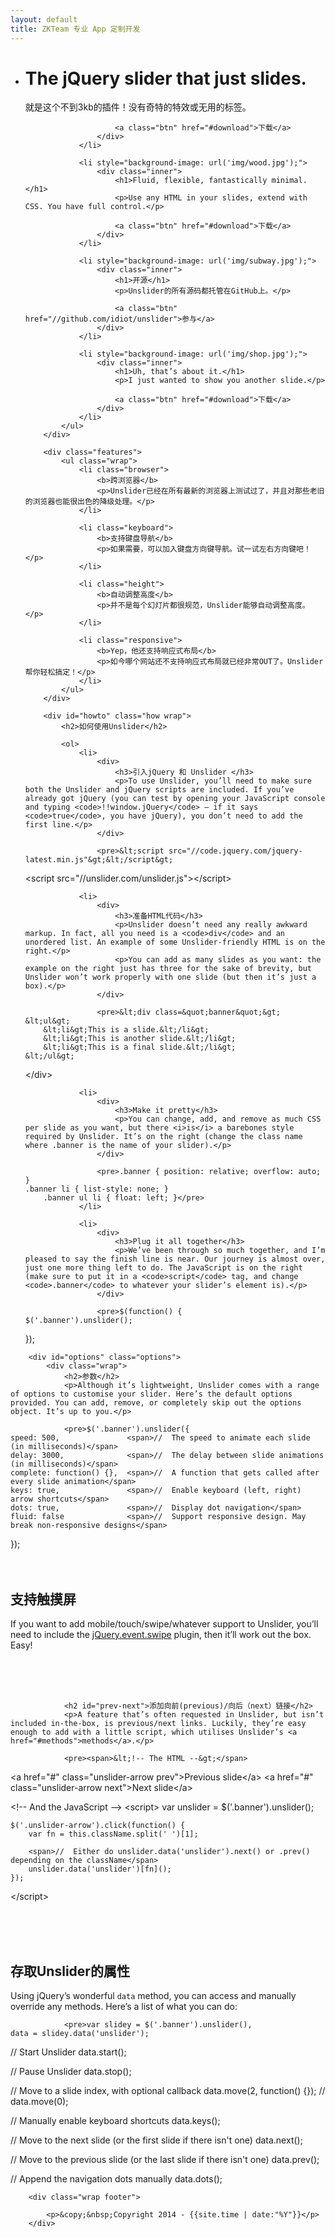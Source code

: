 ```yaml
---
layout: default
title: ZKTeam 专业 App 定制开发
---
```

<!DOCTYPE html>
<html>
	<head>
	    <meta http-equiv="content-type" content="text/html; charset=utf-8" />
	    <meta name="viewport" content="width=device-width, initial-scale=1.0" />
	    <title>{{ page.title }}</title>
		<link rel="fluid-icon" href="/fluidicon.png" />
	    <link rel="apple-touch-icon" sizes="57x57" href="/images/apple-touch-icon-114.png" />
	    <link rel="apple-touch-icon" sizes="114x114" href="/images/apple-touch-icon-114.png" />
	    <link rel="apple-touch-icon" sizes="72x72" href="/images/apple-touch-icon-144.png" />
	    <link rel="apple-touch-icon" sizes="144x144" href="/images/apple-touch-icon-144.png" />
	    <link rel="icon" type="image/x-icon" href="/images/favicon.ico" />
	    <link rel="stylesheet" href="//cdn.bootcss.com/bootstrap/3.3.5/css/bootstrap.min.css">
	    <link rel="stylesheet" href="/css/main.css" />
	    <link rel="stylesheet" href="/css/index.css" />
	    <script src="//cdn.bootcss.com/jquery/1.11.3/jquery.min.js"></script>
	    <script src="//cdn.bootcss.com/bootstrap/3.3.5/js/bootstrap.min.js"></script>
	    <script src="//unslider.com/unslider.js"></script>
	    <script type="text/javascript">
	    	$(function() {
			    $('.banner').unslider({
					speed: 500,               //  The speed to animate each slide (in milliseconds)
					delay: 3000,              //  The delay between slide animations (in milliseconds)
					complete: function() {},  //  A function that gets called after every slide animation
					keys: true,               //  Enable keyboard (left, right) arrow shortcuts
					dots: true,               //  Display dot navigation
					fluid: true              //  Support responsive design. May break non-responsive designs
				});
				// $("#header").headroom();
			});
	    </script>
	</head>
<body>
		<div class="banner">
			<ul>
				<li style="background-image: url('img/sunset.jpg');">
					<div class="inner">
						<h1>The jQuery slider that just slides.</h1>
						<p>就是这个不到3kb的插件！没有奇特的特效或无用的标签。</p>

						<a class="btn" href="#download">下载</a>
					</div>
				</li>

				<li style="background-image: url('img/wood.jpg');">
					<div class="inner">
						<h1>Fluid, flexible, fantastically minimal.</h1>
						<p>Use any HTML in your slides, extend with CSS. You have full control.</p>

						<a class="btn" href="#download">下载</a>
					</div>
				</li>

				<li style="background-image: url('img/subway.jpg');">
					<div class="inner">
						<h1>开源</h1>
						<p>Unslider的所有源码都托管在GitHub上。</p>

						<a class="btn" href="//github.com/idiot/unslider">参与</a>
					</div>
				</li>

				<li style="background-image: url('img/shop.jpg');">
					<div class="inner">
						<h1>Uh, that’s about it.</h1>
						<p>I just wanted to show you another slide.</p>

						<a class="btn" href="#download">下载</a>
					</div>
				</li>
			</ul>
		</div>

		<div class="features">
			<ul class="wrap">
				<li class="browser">
					<b>跨浏览器</b>
					<p>Unslider已经在所有最新的浏览器上测试过了，并且对那些老旧的浏览器也能很出色的降级处理。</p>
				</li>

				<li class="keyboard">
					<b>支持键盘导航</b>
					<p>如果需要，可以加入键盘方向键导航。试一试左右方向键吧！</p>
				</li>

				<li class="height">
					<b>自动调整高度</b>
					<p>并不是每个幻灯片都很规范，Unslider能够自动调整高度。</p>
				</li>

				<li class="responsive">
					<b>Yep，他还支持响应式布局</b>
					<p>如今哪个网站还不支持响应式布局就已经非常OUT了。Unslider帮你轻松搞定！</p>
				</li>
			</ul>
		</div>

		<div id="howto" class="how wrap">
			<h2>如何使用Unslider</h2>

			<ol>
				<li>
					<div>
						<h3>引入jQuery 和 Unslider </h3>
						<p>To use Unslider, you’ll need to make sure both the Unslider and jQuery scripts are included. If you’ve already got jQuery (you can test by opening your JavaScript console and typing <code>!!window.jQuery</code> — if it says <code>true</code>, you have jQuery), you don’t need to add the first line.</p>
					</div>

					<pre>&lt;script src="//code.jquery.com/jquery-latest.min.js"&gt;&lt;/script&gt;
&lt;script src="//unslider.com/unslider.js"&gt;&lt;/script&gt;
</pre>
				</li>

				<li>
					<div>
						<h3>准备HTML代码</h3>
						<p>Unslider doesn’t need any really awkward markup. In fact, all you need is a <code>div</code> and an unordered list. An example of some Unslider-friendly HTML is on the right.</p>
						<p>You can add as many slides as you want: the example on the right just has three for the sake of brevity, but Unslider won’t work properly with one slide (but then it’s just a box).</p>
					</div>

					<pre>&lt;div class=&quot;banner&quot;&gt;
    &lt;ul&gt;
        &lt;li&gt;This is a slide.&lt;/li&gt;
        &lt;li&gt;This is another slide.&lt;/li&gt;
        &lt;li&gt;This is a final slide.&lt;/li&gt;
    &lt;/ul&gt;
&lt;/div&gt;</pre>
				</li>

				<li>
					<div>
						<h3>Make it pretty</h3>
						<p>You can change, add, and remove as much CSS per slide as you want, but there <i>is</i> a barebones style required by Unslider. It’s on the right (change the class name where .banner is the name of your slider).</p>
					</div>

					<pre>.banner { position: relative; overflow: auto; }
    .banner li { list-style: none; }
        .banner ul li { float: left; }</pre>
				</li>

				<li>
					<div>
						<h3>Plug it all together</h3>
						<p>We’ve been through so much together, and I’m pleased to say the finish line is near. Our journey is almost over, just one more thing left to do. The JavaScript is on the right (make sure to put it in a <code>script</code> tag, and change <code>.banner</code> to whatever your slider’s element is).</p>
					</div>

					<pre>$(function() {
    $('.banner').unslider();
});</pre>
				</li>
			</ol>
		</div>

		<div id="options" class="options">
			<div class="wrap">
				<h2>参数</h2>
				<p>Although it’s lightweight, Unslider comes with a range of options to customise your slider. Here’s the default options provided. You can add, remove, or completely skip out the options object. It’s up to you.</p>

				<pre>$('.banner').unslider({
	speed: 500,               <span>//  The speed to animate each slide (in milliseconds)</span>
	delay: 3000,              <span>//  The delay between slide animations (in milliseconds)</span>
	complete: function() {},  <span>//  A function that gets called after every slide animation</span>
	keys: true,               <span>//  Enable keyboard (left, right) arrow shortcuts</span>
	dots: true,               <span>//  Display dot navigation</span>
	fluid: false              <span>//  Support responsive design. May break non-responsive designs</span>
});</pre>
<br><br><br>
				<h2 id="touch">支持触摸屏</h2>
				<p>If you want to add mobile/touch/swipe/whatever support to Unslider, you’ll need to include the <a href="http://stephband.info/jquery.event.swipe/">jQuery.event.swipe</a> plugin, then it’ll work out the box. Easy!</p>

<br><br><br>

				<h2 id="prev-next">添加向前(previous)/向后（next）链接</h2>
				<p>A feature that’s often requested in Unslider, but isn’t included in-the-box, is previous/next links. Luckily, they’re easy enough to add with a little script, which utilises Unslider’s <a href="#methods">methods</a>.</p>

				<pre><span>&lt;!-- The HTML --&gt;</span>
&lt;a href="#" class="unslider-arrow prev"&gt;Previous slide&lt;/a&gt;
&lt;a href="#" class="unslider-arrow next"&gt;Next slide&lt;/a&gt;

<span>&lt;!-- And the JavaScript --&gt;</span>
&lt;script&gt;
    var unslider = $('.banner').unslider();

    $('.unslider-arrow').click(function() {
        var fn = this.className.split(' ')[1];

        <span>//  Either do unslider.data('unslider').next() or .prev() depending on the className</span>
        unslider.data('unslider')[fn]();
    });
&lt;/script&gt;
</pre>

<br><br><br>
				<h2 id="methods">存取Unslider的属性</h2>
				<p>Using jQuery’s wonderful <code>data</code> method, you can access and manually override any methods. Here’s a list of what you can do:</p>

				<pre>var slidey = $('.banner').unslider(),
    data = slidey.data('unslider');

<span>//  Start Unslider</span>
data.start();

<span>//  Pause Unslider</span>
data.stop();

<span>//  Move to a slide index, with optional callback</span>
data.move(2, function() {});
<span>//  data.move(0);</span>

<span>//  Manually enable keyboard shortcuts</span>
data.keys();

<span>//  Move to the next slide (or the first slide if there isn't one)</span>
data.next();

<span>//  Move to the previous slide (or the last slide if there isn't one)</span>
data.prev();

<span>//  Append the navigation dots manually</span>
data.dots();</pre>
			</div>
		</div>

		<div class="wrap footer">

			<p>&copy;&nbsp;Copyright 2014 - {{site.time | date:"%Y"}}</p>
		</div>

</body>
</html>